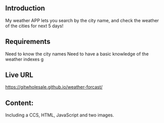 

##  Introduction
My weather APP lets you search by the city name, and check the weather of the cities for next 5 days!

## Requirements
Need to know the city names
Need to have a basic knowledge of the weather indexes
g
## Live URL
https://gitwholesale.github.io/weather-forcast/
## Content:
Including a CCS, HTML, JavaScript and two images. 




